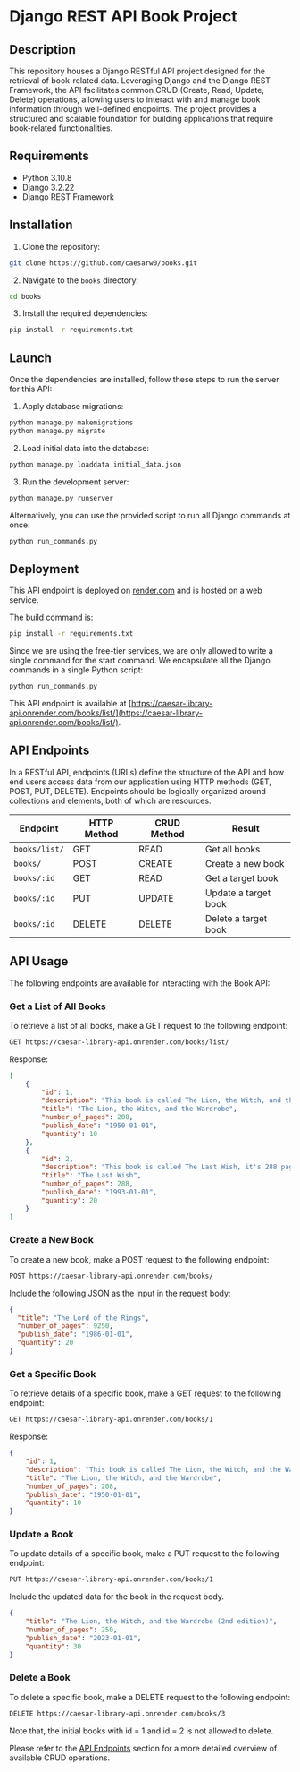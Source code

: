 # Django REST API Book Project

## Description

This repository houses a Django RESTful API project designed for the retrieval of book-related data. Leveraging Django and the Django REST Framework, the API facilitates common CRUD (Create, Read, Update, Delete) operations, allowing users to interact with and manage book information through well-defined endpoints. The project provides a structured and scalable foundation for building applications that require book-related functionalities.

## Requirements

- Python 3.10.8
- Django 3.2.22
- Django REST Framework

## Installation

1. Clone the repository:

```bash
git clone https://github.com/caesarw0/books.git
```

2. Navigate to the `books` directory:

```bash
cd books
```

3. Install the required dependencies:
    
```bash
pip install -r requirements.txt
```

## Launch
Once the dependencies are installed, follow these steps to run the server for this API:

1. Apply database migrations:

```bash
python manage.py makemigrations
python manage.py migrate
```

2. Load initial data into the database:

```bash
python manage.py loaddata initial_data.json
```

3. Run the development server:

```bash
python manage.py runserver
```

Alternatively, you can use the provided script to run all Django commands at once:

```bash
python run_commands.py
```

## Deployment

This API endpoint is deployed on [render.com](https://render.com/) and is hosted on a web service.

The build command is:

```bash
pip install -r requirements.txt
```

Since we are using the free-tier services, we are only allowed to write a single command for the start command. We encapsulate all the Django commands in a single Python script:

```bash
python run_commands.py
```

This API endpoint is available at [https://caesar-library-api.onrender.com/books/list/](https://caesar-library-api.onrender.com/books/list/).

## API Endpoints

In a RESTful API, endpoints (URLs) define the structure of the API and how end users access data from our application using HTTP methods (GET, POST, PUT, DELETE). Endpoints should be logically organized around collections and elements, both of which are resources.

| Endpoint       | HTTP Method | CRUD Method | Result              |
| -------------- | ----------- | ----------- | ------------------- |
| `books/list/`  | GET         | READ        | Get all books       |
| `books/`       | POST        | CREATE      | Create a new book   |
| `books/:id`    | GET         | READ        | Get a target book   |
| `books/:id`    | PUT         | UPDATE      | Update a target book|
| `books/:id`    | DELETE      | DELETE      | Delete a target book|

## API Usage

The following endpoints are available for interacting with the Book API:

### Get a List of All Books

To retrieve a list of all books, make a GET request to the following endpoint:

```bash
GET https://caesar-library-api.onrender.com/books/list/
```

Response:

```JSON
[
    {
        "id": 1,
        "description": "This book is called The Lion, the Witch, and the Wardrobe, it's 208 pages long.",
        "title": "The Lion, the Witch, and the Wardrobe",
        "number_of_pages": 208,
        "publish_date": "1950-01-01",
        "quantity": 10
    },
    {
        "id": 2,
        "description": "This book is called The Last Wish, it's 288 pages long.",
        "title": "The Last Wish",
        "number_of_pages": 288,
        "publish_date": "1993-01-01",
        "quantity": 20
    }
]
```

### Create a New Book

To create a new book, make a POST request to the following endpoint:

```bash
POST https://caesar-library-api.onrender.com/books/
```

Include the following JSON as the input in the request body:

```JSON
{
  "title": "The Lord of the Rings",
  "number_of_pages": 9250,
  "publish_date": "1986-01-01",
  "quantity": 20
}
```

### Get a Specific Book

To retrieve details of a specific book, make a GET request to the following endpoint:

```bash
GET https://caesar-library-api.onrender.com/books/1
```

Response:

```JSON
{
    "id": 1,
    "description": "This book is called The Lion, the Witch, and the Wardrobe, it's 208 pages long.",
    "title": "The Lion, the Witch, and the Wardrobe",
    "number_of_pages": 208,
    "publish_date": "1950-01-01",
    "quantity": 10
}
```

### Update a Book

To update details of a specific book, make a PUT request to the following endpoint:

```bash
PUT https://caesar-library-api.onrender.com/books/1
```

Include the updated data for the book in the request body.

```JSON
{
    "title": "The Lion, the Witch, and the Wardrobe (2nd edition)",
    "number_of_pages": 250,
    "publish_date": "2023-01-01",
    "quantity": 30
}
```

### Delete a Book

To delete a specific book, make a DELETE request to the following endpoint:

```bash
DELETE https://caesar-library-api.onrender.com/books/3
```

Note that, the initial books with id = 1 and id = 2 is not allowed to delete.

Please refer to the [API Endpoints](#api-endpoints) section for a more detailed overview of available CRUD operations.
